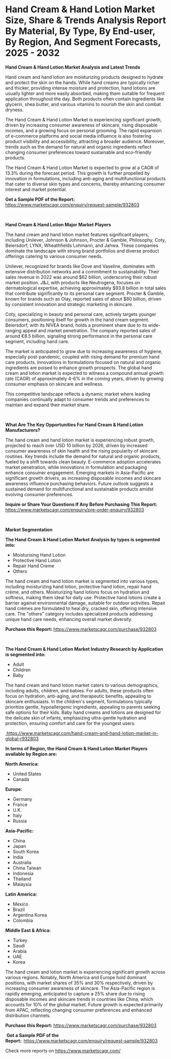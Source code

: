 <p><h1>Hand Cream & Hand Lotion Market Size, Share & Trends Analysis Report By Material, By Type, By End-user, By Region, And Segment Forecasts, 2025 - 2032</h1></p><p><strong>Hand Cream & Hand Lotion Market Analysis and Latest Trends</strong></p>
<p><p>Hand cream and hand lotion are moisturizing products designed to hydrate and protect the skin on the hands. While hand creams are typically richer and thicker, providing intense moisture and protection, hand lotions are usually lighter and more easily absorbed, making them suitable for frequent application throughout the day. Both products often contain ingredients like glycerin, shea butter, and various vitamins to nourish the skin and combat dryness.</p><p>The Hand Cream & Hand Lotion Market is experiencing significant growth, driven by increasing consumer awareness of skincare, rising disposable incomes, and a growing focus on personal grooming. The rapid expansion of e-commerce platforms and social media influence is also fostering product visibility and accessibility, attracting a broader audience. Moreover, trends such as the demand for natural and organic ingredients reflect changing consumer preferences toward sustainable and eco-friendly products.</p><p>The Hand Cream & Hand Lotion Market is expected to grow at a CAGR of 13.3% during the forecast period. This growth is further propelled by innovation in formulations, including anti-aging and multifunctional products that cater to diverse skin types and concerns, thereby enhancing consumer interest and market potential.</p></p>
<p><strong>Get a Sample PDF of the Report:&nbsp;</strong> <a href="https://www.marketscagr.com/enquiry/request-sample/932803?utm_campaign=2924&utm_medium=2&utm_source=Github&utm_content=ia&utm_term=21032025&utm_id=hand-cream-hand-lotion">https://www.marketscagr.com/enquiry/request-sample/932803</a></p>
<p>&nbsp;</p>
<p><strong>Hand Cream & Hand Lotion Major Market Players</strong></p>
<p><p>The hand cream and hand lotion market features significant players, including Unilever, Johnson & Johnson, Procter & Gamble, Philosophy, Coty, Beiersdorf, LYNX, Wheathfields Lohmann, and Jahwa. These companies dominate the landscape with strong brand portfolios and diverse product offerings catering to various consumer needs.</p><p>Unilever, recognized for brands like Dove and Vaseline, dominates with extensive distribution networks and a commitment to sustainability. Their sales revenue in 2022 was around $62 billion, underscoring their robust market position. J&J, with products like Neutrogena, focuses on dermatological expertise, achieving approximately $93.8 billion in total sales that contribute significantly to its personal care segment. Procter & Gamble, known for brands such as Olay, reported sales of about $80 billion, driven by consistent innovation and strategic marketing in skincare.</p><p>Coty, specializing in beauty and personal care, actively targets younger consumers, positioning itself for growth in the hand cream segment. Beiersdorf, with its NIVEA brand, holds a prominent share due to its wide-ranging appeal and market penetration. The company reported sales of around €8.5 billion, signaling strong performance in the personal care segment, including hand care.</p><p>The market is anticipated to grow due to increasing awareness of hygiene, especially post-pandemic, coupled with rising demand for premium hand care products. Innovations in formulations focused on natural and organic ingredients are poised to enhance growth prospects. The global hand cream and lotion market is expected to witness a compound annual growth rate (CAGR) of approximately 4-6% in the coming years, driven by growing consumer emphasis on skincare and wellness.</p><p>This competitive landscape reflects a dynamic market where leading companies continually adapt to consumer trends and preferences to maintain and expand their market share.</p></p>
<p>&nbsp;</p>
<p><strong>What Are The Key Opportunities For Hand Cream & Hand Lotion Manufacturers?</strong></p>
<p><p>The hand cream and hand lotion market is experiencing robust growth, projected to reach over USD 10 billion by 2026, driven by increased consumer awareness of skin health and the rising popularity of skincare routines. Key trends include the demand for natural and organic products, fueled by a shift towards clean beauty. E-commerce adoption accelerates market penetration, while innovations in formulation and packaging enhance consumer engagement. Emerging markets in Asia-Pacific are significant growth drivers, as increasing disposable incomes and skincare awareness influence purchasing behaviors. Future outlook suggests a sustained demand for multifunctional and sustainable products amidst evolving consumer preferences.</p></p>
<p><strong>Inquire or Share Your Questions If Any Before Purchasing This Report:</strong> <a href="https://www.marketscagr.com/enquiry/pre-order-enquiry/932803?utm_campaign=2924&utm_medium=2&utm_source=Github&utm_content=ia&utm_term=21032025&utm_id=hand-cream-hand-lotion">https://www.marketscagr.com/enquiry/pre-order-enquiry/932803</a></p>
<p>&nbsp;</p>
<p><strong>Market Segmentation</strong></p>
<p><strong>The Hand Cream & Hand Lotion Market Analysis by types is segmented into:</strong></p>
<p><ul><li>Moisturising Hand Lotion</li><li>Protective Hand Lotion</li><li>Repair Hand Creme</li><li>Others</li></ul></p>
<p><p>The hand cream and hand lotion market is segmented into various types, including moisturizing hand lotion, protective hand lotion, repair hand crème, and others. Moisturizing hand lotions focus on hydration and softness, making them ideal for daily use. Protective hand lotions create a barrier against environmental damage, suitable for outdoor activities. Repair hand crèmes are formulated to heal dry, cracked skin, offering intensive care. The "others" category includes specialized products addressing unique hand care needs, enhancing overall market diversity.</p></p>
<p><strong>Purchase this Report:&nbsp;</strong><a href="https://www.marketscagr.com/purchase/932803?utm_campaign=2924&utm_medium=2&utm_source=Github&utm_content=ia&utm_term=21032025&utm_id=hand-cream-hand-lotion">https://www.marketscagr.com/purchase/932803</a></p>
<p>&nbsp;</p>
<p><strong>The Hand Cream & Hand Lotion Market Industry Research by Application is segmented into:</strong></p>
<p><ul><li>Adult</li><li>Children</li><li>Baby</li></ul></p>
<p><p>The hand cream and hand lotion market caters to various demographics, including adults, children, and babies. For adults, these products often focus on hydration, anti-aging, and therapeutic benefits, appealing to skincare enthusiasts. In the children's segment, formulations typically prioritize gentle, hypoallergenic ingredients, appealing to parents seeking safe options for their kids. Baby hand creams and lotions are designed for the delicate skin of infants, emphasizing ultra-gentle hydration and protection, ensuring comfort and care for the youngest users.</p></p>
<p><a href="https://www.marketscagr.com/hand-cream-and-hand-lotion-market-in-global-r932803?utm_campaign=2924&utm_medium=2&utm_source=Github&utm_content=ia&utm_term=21032025&utm_id=hand-cream-hand-lotion">&nbsp;https://www.marketscagr.com/hand-cream-and-hand-lotion-market-in-global-r932803</a></p>
<p><strong>In terms of Region, the Hand Cream & Hand Lotion Market Players available by Region are:</strong></p>
<p>
    <p> <strong> North America: </strong>
        <ul>
            <li>United States</li>
            <li>Canada</li>
        </ul>
        </p> 
    <p> <strong> Europe: </strong>
        <ul>
            <li>Germany</li>
            <li>France</li>
            <li>U.K.</li>
            <li>Italy</li>
            <li>Russia</li>
        </ul>
        </p> 
    <p> <strong> Asia-Pacific: </strong>
        <ul>
            <li>China</li>
            <li>Japan</li>
            <li>South Korea</li>
            <li>India</li>
            <li>Australia</li>
            <li>China Taiwan</li>
            <li>Indonesia</li>
            <li>Thailand</li>
            <li>Malaysia</li>
        </ul>
        </p> 
    <p> <strong> Latin America: </strong>
        <ul>
            <li>Mexico</li>
            <li>Brazil</li>
            <li>Argentina Korea</li>
            <li>Colombia</li>
        </ul>
        </p> 
    <p> <strong> Middle East & Africa: </strong>
        <ul>
            <li>Turkey</li>
            <li>Saudi</li>
            <li>Arabia</li>
            <li>UAE</li>
            <li>Korea</li>
        </ul>
    </p>
    </p>
<p><p>The hand cream and lotion market is experiencing significant growth across various regions. Notably, North America and Europe hold dominant positions, with market shares of 35% and 30% respectively, driven by increasing consumer awareness of skincare. The Asia-Pacific region is rapidly emerging, anticipated to capture a 25% share due to rising disposable incomes and skincare trends in countries like China, which accounts for 10% of the global market. Future growth is expected primarily from APAC, reflecting changing consumer preferences and enhanced distribution channels.</p></p>
<p><strong>Purchase this Report: </strong><a href="https://www.marketscagr.com/purchase/932803?utm_campaign=2924&utm_medium=2&utm_source=Github&utm_content=ia&utm_term=21032025&utm_id=hand-cream-hand-lotion">https://www.marketscagr.com/purchase/932803</a></p>
<p>&nbsp;<strong>Get a Sample PDF of the Report:&nbsp;&nbsp;</strong><a href="https://www.marketscagr.com/enquiry/request-sample/932803?utm_campaign=2924&utm_medium=2&utm_source=Github&utm_content=ia&utm_term=21032025&utm_id=hand-cream-hand-lotion">https://www.marketscagr.com/enquiry/request-sample/932803</a></p>
<p><strong></strong></p>
<p>Check more reports on <a href="https://www.marketscagr.com/?utm_campaign=2924&utm_medium=2&utm_source=Github&utm_content=ia&utm_term=21032025&utm_id=hand-cream-hand-lotion">https://www.marketscagr.com/</a></p>